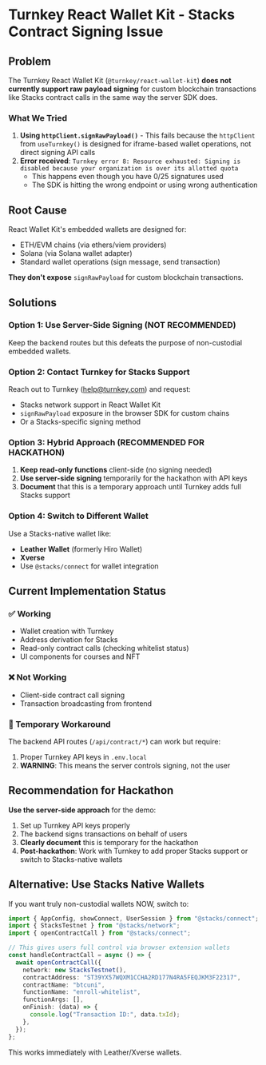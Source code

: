 # Turnkey React Wallet Kit - Stacks Contract Signing Issue

## Problem

The Turnkey React Wallet Kit (`@turnkey/react-wallet-kit`) **does not currently support raw payload signing** for custom blockchain transactions like Stacks contract calls in the same way the server SDK does.

### What We Tried

1. **Using `httpClient.signRawPayload()`** - This fails because the `httpClient` from `useTurnkey()` is designed for iframe-based wallet operations, not direct signing API calls
2. **Error received**: `Turnkey error 8: Resource exhausted: Signing is disabled because your organization is over its allotted quota`
   - This happens even though you have 0/25 signatures used
   - The SDK is hitting the wrong endpoint or using wrong authentication

## Root Cause

React Wallet Kit's embedded wallets are designed for:

- ETH/EVM chains (via ethers/viem providers)
- Solana (via Solana wallet adapter)
- Standard wallet operations (sign message, send transaction)

**They don't expose** `signRawPayload` for custom blockchain transactions.

## Solutions

### Option 1: Use Server-Side Signing (NOT RECOMMENDED)

Keep the backend routes but this defeats the purpose of non-custodial embedded wallets.

### Option 2: Contact Turnkey for Stacks Support

Reach out to Turnkey (help@turnkey.com) and request:

- Stacks network support in React Wallet Kit
- `signRawPayload` exposure in the browser SDK for custom chains
- Or a Stacks-specific signing method

### Option 3: Hybrid Approach (RECOMMENDED FOR HACKATHON)

1. **Keep read-only functions** client-side (no signing needed)
2. **Use server-side signing** temporarily for the hackathon with API keys
3. **Document** that this is a temporary approach until Turnkey adds full Stacks support

### Option 4: Switch to Different Wallet

Use a Stacks-native wallet like:

- **Leather Wallet** (formerly Hiro Wallet)
- **Xverse**
- Use `@stacks/connect` for wallet integration

## Current Implementation Status

### ✅ Working

- Wallet creation with Turnkey
- Address derivation for Stacks
- Read-only contract calls (checking whitelist status)
- UI components for courses and NFT

### ❌ Not Working

- Client-side contract call signing
- Transaction broadcasting from frontend

### 🔧 Temporary Workaround

The backend API routes (`/api/contract/*`) can work but require:

1. Proper Turnkey API keys in `.env.local`
2. **WARNING**: This means the server controls signing, not the user

## Recommendation for Hackathon

**Use the server-side approach** for the demo:

1. Set up Turnkey API keys properly
2. The backend signs transactions on behalf of users
3. **Clearly document** this is temporary for the hackathon
4. **Post-hackathon**: Work with Turnkey to add proper Stacks support or switch to Stacks-native wallets

## Alternative: Use Stacks Native Wallets

If you want truly non-custodial wallets NOW, switch to:

```typescript
import { AppConfig, showConnect, UserSession } from "@stacks/connect";
import { StacksTestnet } from "@stacks/network";
import { openContractCall } from "@stacks/connect";

// This gives users full control via browser extension wallets
const handleContractCall = async () => {
  await openContractCall({
    network: new StacksTestnet(),
    contractAddress: "ST39YX57WQXM1CCHA2RD177N4RA5FEQJKM3F22317",
    contractName: "btcuni",
    functionName: "enroll-whitelist",
    functionArgs: [],
    onFinish: (data) => {
      console.log("Transaction ID:", data.txId);
    },
  });
};
```

This works immediately with Leather/Xverse wallets.
